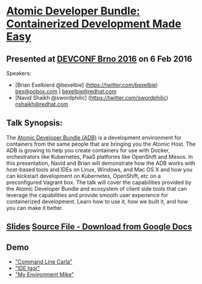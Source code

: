 # [Atomic Developer Bundle: Containerized Development Made Easy](https://devconfcz2016.sched.org/event/53556807a38c5eb825ebdfdebccd1def)
## Presented at [DEVCONF Brno 2016](http://devconf.cz/) on 6 Feb 2016

Speakers: 
- [Brian Exelbierd @bexelbie] (https://twitter.com/bexelbie) bex@pobox.com | bexelbie@redhat.com
- [Navid Shaikh @swordphilic] (https://twitter.com/swordphilic) nshaikh@redhat.com

## Talk Synopsis:
The [Atomic Developer Bundle
(ADB)](https://github.com/projectatomic/adb-atomic-developer-bundle/)
is a development environment for containers from the same people that
are bringing you the Atomic Host. The ADB is growing to help you create
containers for use with Docker, orchestrators like Kubernetes, PaaS
platforms like OpenShift and Mesos. In this presentation, Navid and
Brian will demonstrate how the ADB works with host-based tools and IDEs
on Linux, Windows, and Mac OS X and how you can kickstart development
on Kubernetes, OpenShift, etc on a preconfigured Vagrant box. The talk
will cover the capabilities provided by the Atomic Developer Bundle and
ecosystem of client side tools that can leverage the capabilities and
provide smooth user experience for containerized development. Learn how
to use it, how we built it, and how you can make it better.

## [Slides](http://www.winglemeyer.org/bexelbie-talks-demos/DevConf.cz.2016/ADB_DevConf_2016.pdf) [Source File - Download   from Google Docs](slides.pptx)

## Demo

- ["Command Line Carla"](carla)
- ["IDE Igor"](igor)
- ["My Environment Mike"](mike)
